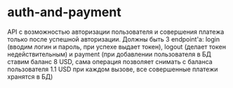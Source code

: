 # auth-and-payment
API с возможностью авторизации пользователя и совершения платежа только после успешной авторизации. Должны быть 3 endpoint'а: login (вводим логин и пароль, при успехе выдает токен), logout (делает токен недействительным) и payment (при добавлении пользователя в БД ставим баланс 8 USD, сама операция позволяет снимать с баланса пользователя 1.1 USD при каждом вызове, все совершенные платежи хранятся в БД)

